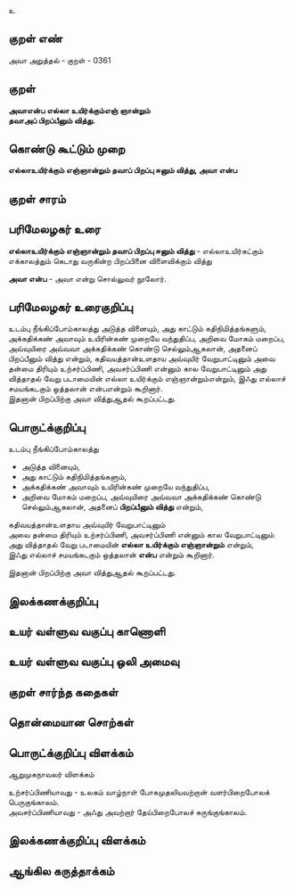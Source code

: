 உ

## குறள் எண் 

அவா அறுத்தல் - குறள் - 0361  

## குறள் 

**அவாஎன்ப எல்லா உயிர்க்கும்எஞ் ஞான்றும்  
தவாஅப் பிறப்பீனும் வித்து.**

## கொண்டு கூட்டும் முறை

**எல்லாஉயிர்க்கும் எஞ்ஞான்றும் தவாப் பிறப்பு ஈனும் வித்து, அவா என்ப**

## குறள் சாரம் 


## பரிமேலழகர் உரை

**எல்லாஉயிர்க்கும் எஞ்ஞான்றும் தவாப் பிறப்பு ஈனும் வித்து** - எல்லாஉயிர்கட்கும் எக்காலத்தும் கெடாது வருகின்ற பிறப்பினை விளைவிக்கும் வித்து  

**அவா என்ப** - அவா என்று சொல்லுவர் நூலோர். 

## பரிமேலழகர் உரைகுறிப்பு   

உடம்பு நீங்கிப்போம்காலத்து அடுத்த வினையும், அது காட்டும் கதிநிமித்தங்களும், அக்கதிக்கண் அவாவும் உயிரின்கண் முறையே வந்துதிப்ப, அறிவை மோகம் மறைப்ப, அவ்வுயிரை அவ்வவா அக்கதிக்கண் கொண்டு செல்லும்ஆகலான், அதனைப் பிறப்பீனும் வித்து என்றும், கதிவயத்தான்உளதாய அவ்வுயிர் வேறுபாட்டினும் அவை தன்மை திரியும் உற்சர்ப்பிணி, அவசர்ப்பிணி என்னும் கால வேறுபாட்டினும் அது வித்தாதல் வேறு படாமையின் எல்லா உயிர்க்கும் எஞ்ஞான்றும்என்றும், இஃது எல்லாச் சமயங்கடகும் ஒத்தலான் என்பஎன்றும் கூறினார்.   
இதனான் பிறப்பிற்கு அவா வித்துஆதல் கூறப்பட்டது.    

## பொருட்க்குறிப்பு 

உடம்பு நீங்கிப்போம்காலத்து   
* அடுத்த வினையும்,   
* அது காட்டும் கதிநிமித்தங்களும்,  
* அக்கதிக்கண் அவாவும் உயிரின்கண் முறையே வந்துதிப்ப,  
* அறிவை மோகம் மறைப்ப, அவ்வுயிரை அவ்வவா அக்கதிக்கண் கொண்டு செல்லும்ஆகலான், அதனைப் **பிறப்பீனும் வித்து** என்றும்,  

கதிவயத்தான்உளதாய அவ்வுயிர் வேறுபாட்டினும்  
அவை தன்மை திரியும் உற்சர்ப்பிணி, அவசர்ப்பிணி என்னும் கால வேறுபாட்டினும் அது வித்தாதல் வேறு படாமையின் **எல்லா உயிர்க்கும் எஞ்ஞான்றும்** என்றும்,   
இஃது எல்லாச் சமயங்கடகும் ஒத்தலான் **என்ப** என்றும் கூறினார்.  

இதனான் பிறப்பிற்கு அவா வித்துஆதல் கூறப்பட்டது.    

## இலக்கணக்குறிப்பு  


## உயர் வள்ளுவ வகுப்பு காணொளி


## உயர் வள்ளுவ வகுப்பு ஒலி அமைவு 

 
## குறள் சார்ந்த கதைகள் 


## தொன்மையான சொற்கள்


## பொருட்க்குறிப்பு விளக்கம்

ஆறுமுகநாவலர்  விளக்கம்   

உற்சர்ப்பிணியாவது - உலகம் வாழ்நாள் போகமுதலியவற்றான் வளர்பிறைபோலக் பெருகுங்காலம்.   
அவசர்ப்பிணியாவது - அஃது அவற்றார் தேய்பிறைபோலச் சுருங்குங்காலம்.  
 
## இலக்கணக்குறிப்பு விளக்கம்


## ஆங்கில கருத்தாக்கம் 


